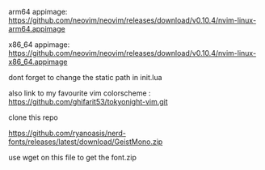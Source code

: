 arm64 appimage:
https://github.com/neovim/neovim/releases/download/v0.10.4/nvim-linux-arm64.appimage

x86_64 appimage:
https://github.com/neovim/neovim/releases/download/v0.10.4/nvim-linux-x86_64.appimage


dont forget to change the static path in init.lua

also link to my favourite vim colorscheme :
https://github.com/ghifarit53/tokyonight-vim.git

clone this repo


https://github.com/ryanoasis/nerd-fonts/releases/latest/download/GeistMono.zip

use wget on this file to get the font.zip 
